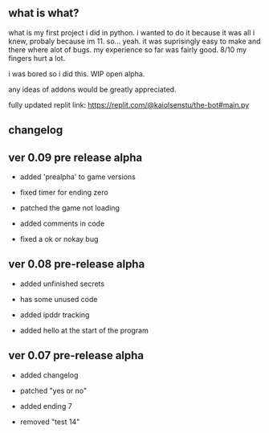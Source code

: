 what is what?
-
what is my first project i did in python. i wanted to do it because it was all i knew, probaly because im 11. so... yeah. 
it was suprisingly easy to make and there where alot of bugs. my experience so far was fairly good. 8/10 my fingers hurt a lot.

i was bored so i did this. WIP open alpha.

any ideas of addons would be greatly appreciated.

fully updated replit link: https://replit.com/@kaiolsenstu/the-bot#main.py

changelog
-
ver 0.09 pre release alpha
-
- added 'prealpha' to game versions

- fixed timer for ending zero

- patched the game not loading

- added comments in code

- fixed a ok or nokay bug

ver 0.08 pre-release alpha
-
- added unfinished secrets

- has some unused code

- added ipddr tracking

- added hello at the start of the program

ver 0.07 pre-release alpha
-
- added changelog

- patched "yes or no"

- added ending 7

- removed "test 14"
